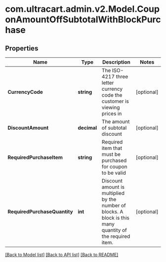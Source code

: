 
# com.ultracart.admin.v2.Model.CouponAmountOffSubtotalWithBlockPurchase

## Properties

Name | Type | Description | Notes
------------ | ------------- | ------------- | -------------
**CurrencyCode** | **string** | The ISO-4217 three letter currency code the customer is viewing prices in | [optional] 
**DiscountAmount** | **decimal** | The amount of subtotal discount | [optional] 
**RequiredPurchaseItem** | **string** | Required item that must be purchased for coupon to be valid | [optional] 
**RequiredPurchaseQuantity** | **int** | Discount amount is multiplied by the number of blocks.  A block is this many quantity of the required item. | [optional] 

[[Back to Model list]](../README.md#documentation-for-models)
[[Back to API list]](../README.md#documentation-for-api-endpoints)
[[Back to README]](../README.md)

